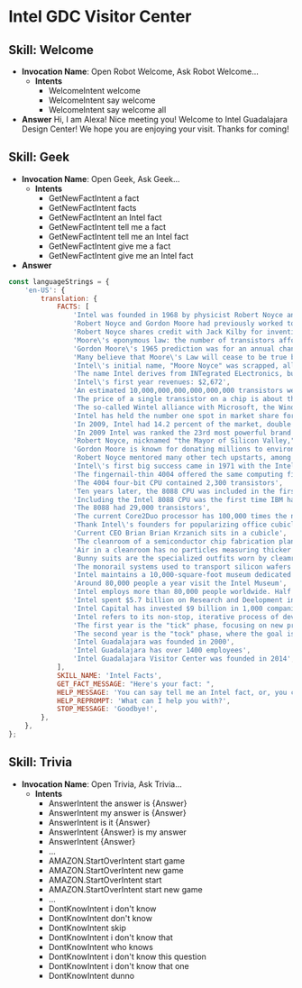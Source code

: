 # Intel GDC Visitor Center

## Skill: Welcome

- __Invocation Name__: Open Robot Welcome, Ask Robot Welcome...
  - __Intents__
    - WelcomeIntent welcome
    - WelcomeIntent say welcome
    - WelcomeIntent say welcome all
- __Answer__ Hi, I am Alexa! Nice meeting you! Welcome to Intel Guadalajara Design Center! We hope you are enjoying your visit. Thanks for coming!

## Skill: Geek

- __Invocation Name__: Open Geek, Ask Geek...
  - __Intents__
    - GetNewFactIntent a fact
    - GetNewFactIntent facts
    - GetNewFactIntent an Intel fact
    - GetNewFactIntent tell me a fact
    - GetNewFactIntent tell me an Intel fact
    - GetNewFactIntent give me a fact
    - GetNewFactIntent give me an Intel fact
- __Answer__

```js
const languageStrings = {
    'en-US': {
        translation: {
            FACTS: [
                'Intel was founded in 1968 by physicist Robert Noyce and chemist Gordon Moore',
                'Robert Noyce and Gordon Moore had previously worked together at the Shockley Semiconductor Laboratory and then Fairchild Semiconductor',
                'Robert Noyce shares credit with Jack Kilby for inventing the integrated circuit, aka the microchip',
                'Moore\'s eponymous law: the number of transistors affordably placed on a microchip will double every two years',
                'Gordon Moore\'s 1965 prediction was for an annual change; he updated it to every other year in 1975',
                'Many believe that Moore\'s Law will cease to be true by 2014; Moore says the end of the trend is near',
                'Intel\'s initial name, "Moore Noyce" was scrapped, allegedly because it sounded a too much like "more noise',
                'The name Intel derives from INTegrated ELectronics, but they had to pay a hotel chain $15,000 for exclusive use of it',
                'Intel\'s first year revenues: $2,672',
                'An estimated 10,000,000,000,000,000,000 transistors were shipped annually by 2003, about 100 times the world\'s ant population',
                'The price of a single transistor on a chip is about the cost of a single printed newspaper character',
                'The so-called Wintel alliance with Microsoft, the Windows in Wintel, helped make Intel a global power',
                'Intel has held the number one spot in market share for semiconductor manufacturing since 1991',
                'In 2009, Intel had 14.2 percent of the market, double the 7.2 percent held by second-place Samsung Electronics',
                'In 2009 Intel was ranked the 23rd most powerful brand in the world',
                'Robert Noyce, nicknamed "the Mayor of Silicon Valley," was known as a daredevil who heli-skied the backcountry',
                'Gordon Moore is known for donating millions to environmental and educational causes',
                'Robert Noyce mentored many other tech upstarts, among them Steve Jobs',
                'Intel\'s first big success came in 1971 with the Intel 4004 microprocessor',
                'The fingernail-thin 4004 offered the same computing firepower as the room-sized ENIAC, the first ever computer introduced in 1946',
                'The 4004 four-bit CPU contained 2,300 transistors',
                'Ten years later, the 8088 CPU was included in the first personal computer released by IBM',
                'Including the Intel 8088 CPU was the first time IBM had ever used an outside vendor to create a key microprocessor for one of its machines',
                'The 8088 had 29,000 transistors',
                'The current Core2Duo processor has 100,000 times the number of transistors of the 4004 and 10,000 times the number in the 8088',
                'Thank Intel\'s founders for popularizing office cubicles, a staple of early corporate culture',
                'Current CEO Brian Brian Krzanich sits in a cubicle',
                'The cleanroom of a semiconductor chip fabrication plant is thousands of times cleaner than the typical hospital room',
                'Air in a cleanroom has no particles measuring thicker than 0.5 micron across. A human hair is about 100 microns',
                'Bunny suits are the specialized outfits worn by cleamroom technicians to protect chips from contamination',
                'The monorail systems used to transport silicon wafers in an Intel cleanroom have up to three miles of track',
                'Intel maintains a 10,000-square-foot museum dedicated to its 40-year history',
                'Around 80,000 people a year visit the Intel Museum',
                'Intel employs more than 80,000 people worldwide. Half of them are based in the U.S.',
                'Intel spent $5.7 billion on Research and Deelopment in 2008',
                'Intel Capital has invested $9 billion in 1,000 companies since 1991, and will spend $3.5 billion more over the next two years',
                'Intel refers to its non-stop, iterative process of developing processor microarchitecture as the "tick-tock" model',
                'The first year is the "tick" phase, focusing on new process technology and refining the existing microarchitecure',
                'The second year is the "tock" phase, where the goal is to deliver a brand new microarchitecure',
                'Intel Guadalajara was founded in 2000',
                'Intel Guadalajara has over 1400 employees',
                'Intel Guadalajara Visitor Center was founded in 2014',
            ],
            SKILL_NAME: 'Intel Facts',
            GET_FACT_MESSAGE: "Here's your fact: ",
            HELP_MESSAGE: 'You can say tell me an Intel fact, or, you can say exit... What can I help you with?',
            HELP_REPROMPT: 'What can I help you with?',
            STOP_MESSAGE: 'Goodbye!',
        },
    },
};
```

## Skill: Trivia

- __Invocation Name__: Open Trivia, Ask Trivia...
  - __Intents__
    - AnswerIntent the answer is {Answer}
    - AnswerIntent my answer is {Answer}
    - AnswerIntent is it {Answer}
    - AnswerIntent {Answer} is my answer
    - AnswerIntent {Answer}
    - ...
    - AMAZON.StartOverIntent start game
    - AMAZON.StartOverIntent new game
    - AMAZON.StartOverIntent start
    - AMAZON.StartOverIntent start new game
    - ...
    - DontKnowIntent i don't know
    - DontKnowIntent don't know
    - DontKnowIntent skip
    - DontKnowIntent i don't know that
    - DontKnowIntent who knows
    - DontKnowIntent i don't know this question
    - DontKnowIntent i don't know that one
    - DontKnowIntent dunno
